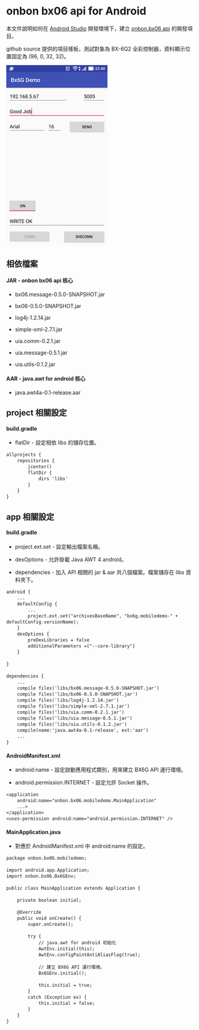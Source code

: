 onbon bx06 api for Android
=====================

本文件說明如何在 [Android Studio](https://developer.android.com/studio/index.html) 開發環境下，建立 [onbon.bx06 api](https://github.com/api2doc/onbon.bx06.api) 的開發項目。

github source 提供的項目樣板，測試對象為 BX-6Q2 全彩控制器，資料顯示位置固定為 (96, 0, 32, 32)。

<img src="images/screenshot1.png" alt="Sample" width="270" />

## 相依檔案

#### JAR - onbon bx06 api 核心
* bx06.message-0.5.0-SNAPSHOT.jar

* bx06-0.5.0-SNAPSHOT.jar

* log4j-1.2.14.jar

* simple-xml-2.7.1.jar

* uia.comm-0.2.1.jar

* uia.message-0.5.1.jar

* uia.utils-0.1.2.jar

#### AAR - java.awt for android 核心
* java.awt4a-0.1-release.aar


## project 相關設定

#### build.gradle

* flatDir - 設定相依 libs 的儲存位置。

```
allprojects {
    repositories {
        jcenter()
        flatDir {
            dirs 'libs'
        }
    }
}
```

## app 相關設定

#### build.gradle

* project.ext.set - 設定輸出檔案名稱。

* dexOptions - 允許掛載 Java AWT 4 android。

* dependencies - 加入 API 相關的 jar & aar 共八個檔案。檔案儲存在 libs 資料夾下。


```
android {
    ...
    defaultConfig {
        ...
        project.ext.set("archivesBaseName", "bx6g.mobiledemo-" + defaultConfig.versionName);
    }
    dexOptions {
        preDexLibraries = false
        additionalParameters =["--core-library"]
    }

}

dependencies {
    ...
    compile files('libs/bx06.message-0.5.0-SNAPSHOT.jar')
    compile files('libs/bx06-0.5.0-SNAPSHOT.jar')
    compile files('libs/log4j-1.2.14.jar')
    compile files('libs/simple-xml-2.7.1.jar')
    compile files('libs/uia.comm-0.2.1.jar')
    compile files('libs/uia.message-0.5.1.jar')
    compile files('libs/uia.utils-0.1.2.jar')
    compile(name:'java.awt4a-0.1-release', ext:'aar')
    ...
}

```

#### AndroidManifest.xml

* android:name - 設定啟動應用程式類別，用來建立 BX6G API 運行環境。

* android.permission.INTERNET - 設定允許 Socket 操作。

```
<application
    android:name="onbon.bx06.mobiledemo.MainApplication"
    ...>
</application>
<uses-permission android:name="android.permission.INTERNET" />
```


#### MainApplication.java

* 對應於 AndroidManifest.xml 中 android:name 的設定。

```
package onbon.bx06.mobiledemo;

import android.app.Application;
import onbon.bx06.Bx6GEnv;

public class MainApplication extends Application {

    private boolean initial;

    @Override
    public void onCreate() {
        super.onCreate();

        try {
            // java.awt for android 初始化
            AwtEnv.initial(this);
            AwtEnv.configPaintAntiAliasFlag(true);

            // 建立 BX6G API 運行環境。
            Bx6GEnv.initial();

            this.initial = true;
        }
        catch (Exception ex) {
            this.initial = false;
        }
    }
}
```
